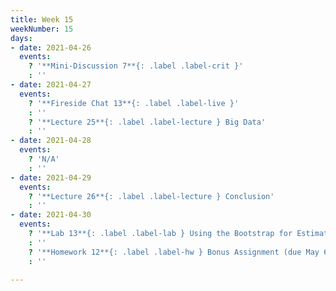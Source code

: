 ```yaml
---
title: Week 15
weekNumber: 15
days:
- date: 2021-04-26
  events:
    ? '**Mini-Discussion 7**{: .label .label-crit }'
    : ''
- date: 2021-04-27
  events:
    ? '**Fireside Chat 13**{: .label .label-live }'
    : ''
    ? '**Lecture 25**{: .label .label-lecture } Big Data'
    : ''
- date: 2021-04-28
  events:
    ? 'N/A'
    : ''
- date: 2021-04-29
  events:
    ? '**Lecture 26**{: .label .label-lecture } Conclusion'
    : ''
- date: 2021-04-30
  events:
    ? '**Lab 13**{: .label .label-lab } Using the Bootstrap for Estimation (due May 6)'
    : ''
    ? '**Homework 12**{: .label .label-hw } Bonus Assignment (due May 6)'
    : ''

---
```

